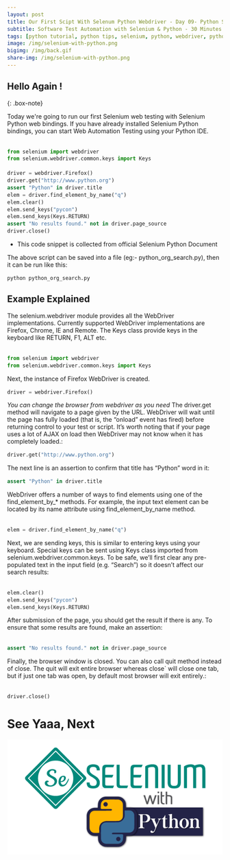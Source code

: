 ```yaml
---
layout: post
title: Our First Scipt With Selenum Python Webdriver - Day 09- Python Selenium Automation Journey   
subtitle: Software Test Automation with Selenium & Python - 30 Minutes A Day Challenge
tags: [python tutorial, python tips, selenium, python, webdriver, python selenium webdriver]
image: /img/selenium-with-python.png
bigimg: /img/back.gif
share-img: /img/selenium-with-python.png
---
```


## Hello Again !
{: .box-note}

Today we're going to run our first Selenium web testing with Selenium Python web bindings. 
If you have already installed Selenium Python bindings, you can start Web Automation Testing  using your Python IDE.

```py 

from selenium import webdriver
from selenium.webdriver.common.keys import Keys

driver = webdriver.Firefox()
driver.get("http://www.python.org")
assert "Python" in driver.title
elem = driver.find_element_by_name("q")
elem.clear()
elem.send_keys("pycon")
elem.send_keys(Keys.RETURN)
assert "No results found." not in driver.page_source
driver.close()

```

* This code snippet is collected from official Selenium Python Document 

The above script can be saved into a file (eg:- python_org_search.py), then it can be run like this:

```
python python_org_search.py

```

## Example Explained
The selenium.webdriver module provides all the WebDriver implementations.
Currently supported WebDriver implementations are Firefox, Chrome, IE and Remote. 
The Keys class provide keys in the keyboard like RETURN, F1, ALT etc.

```py

from selenium import webdriver
from selenium.webdriver.common.keys import Keys

```
Next, the instance of Firefox WebDriver is created.

```py
driver = webdriver.Firefox()

```
*You can change the browser from webdriver as you need*
The driver.get method will navigate to a page given by the URL.
WebDriver will wait until the page has fully loaded (that is, the “onload” event has fired) before returning control to your test or script.
It’s worth noting that if your page uses a lot of AJAX on load then WebDriver may not know when it has completely loaded.:

```py
driver.get("http://www.python.org")

```

The next line is an assertion to confirm that title has “Python” word in it:

```py
assert "Python" in driver.title

```

WebDriver offers a number of ways to find elements using one of the find_element_by_* methods. For example,
the input text element can be located by its name attribute using find_element_by_name method.

```py

elem = driver.find_element_by_name("q")

```

Next, we are sending keys, this is similar to entering keys using your keyboard. Special keys can be sent using Keys class imported from selenium.webdriver.common.keys. 
To be safe, we’ll first clear any pre-populated text in the input field (e.g. “Search”) so it doesn’t affect our search results:

```py

elem.clear()
elem.send_keys("pycon")
elem.send_keys(Keys.RETURN)

```

After submission of the page, you should get the result if there is any.
To ensure that some results are found, make an assertion:

```py

assert "No results found." not in driver.page_source

```
Finally, the browser window is closed. You can also call quit method instead of close. 
The quit will exit entire browser whereas close` will close one tab, but if just one tab was open, by default most browser will exit entirely.:

```py

driver.close()

```
# See Yaaa, Next 

![Selenium with Python](/img/selenium-with-python.png "Selenium with Python")

